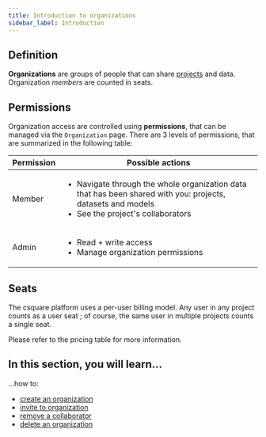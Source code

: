 ```yaml
---
title: Introduction to organizations
sidebar_label: Introduction
---
```


## Definition

**Organizations** are groups of people that can share [projects](../projects/introduction) and data.
Organization _members_ are counted in seats.

## Permissions

Organization access are controlled using **permissions**, that can be managed via the `Organization` page. There are 3
levels of permissions, that are summarized in the following table:

| Permission | Possible actions                                                                                                                                                     |
| ---------- | -------------------------------------------------------------------------------------------------------------------------------------------------------------------- |
| Member     | <ul><li>Navigate through the whole organization data that has been shared with you: projects, datasets and models</li> <li>See the project's collaborators</li></ul> |
| Admin      | <ul><li>Read + write access</li><li>Manage organization permissions</li></ul>                                                                                        |

## Seats

The csquare platform uses a per-user billing model.
Any user in any project counts as a user seat ; of course, the same user in multiple projects counts a single seat.

Please refer to the pricing table for more information.

## In this section, you will learn...

...how to:

- [create an organization](create-an-organization)
- [invite to organization](invite-a-collaborator.mdx)
- [remove a collaborator](remove-a-collaborator)
- [delete an organization](delete-an-organization)
